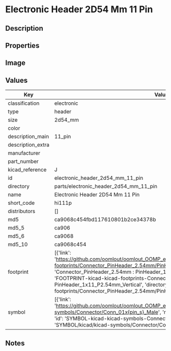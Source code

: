 # Electronic Header 2D54 Mm 11 Pin

## Description

## Properties


## Image


## Values

| Key | Value |
| --- | --- |
| classification | electronic |
| type | header |
| size | 2d54_mm |
| color |  |
| description_main | 11_pin |
| description_extra |  |
| manufacturer |  |
| part_number |  |
| kicad_reference | J |
| id | electronic_header_2d54_mm_11_pin |
| directory | parts/electronic_header_2d54_mm_11_pin |
| name | Electronic Header 2D54 Mm 11 Pin |
| short_code | hi111p |
| distributors | [] |
| md5 | ca9068c454fbd117610801b2ce34378b |
| md5_5 | ca906 |
| md5_6 | ca9068 |
| md5_10 | ca9068c454 |
| footprint | [{'link': 'https://github.com/oomlout/oomlout_OOMP_eda_V2/tree/main/FOOTPRINT/kicad/kicad-footprints/Connector_PinHeader_2.54mm/PinHeader_1x11_P2.54mm_Vertical', 'name': 'Connector_PinHeader_2.54mm : PinHeader_1x11_P2.54mm_Vertical', 'id': 'FOOTPRINT-kicad-kicad-footprints-Connector_PinHeader_2.54mm-PinHeader_1x11_P2.54mm_Vertical', 'directory': 'FOOTPRINT/kicad/kicad-footprints/Connector_PinHeader_2.54mm/PinHeader_1x11_P2.54mm_Vertical/'}] |
| symbol | [{'link': 'https://github.com/oomlout/oomlout_OOMP_eda_V2/tree/main/SYMBOL/kicad/kicad-symbols/Connector/Conn_01x{pin_s}_Male', 'name': 'Connector : Conn_01x11_Male', 'id': 'SYMBOL-kicad-kicad-symbols-Connector-Conn_01x11_Male', 'directory': 'SYMBOL/kicad/kicad-symbols/Connector/Conn_01x11_Male/'}] |

## Notes

